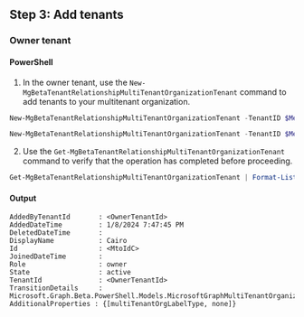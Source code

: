 ## Step 3: Add tenants

### Owner tenant

#### PowerShell

1. In the owner tenant, use the `New-MgBetaTenantRelationshipMultiTenantOrganizationTenant` command to add tenants to your multitenant organization.

```PowerShell
New-MgBetaTenantRelationshipMultiTenantOrganizationTenant -TenantID $MemberTenantID -DisplayName "Berlin" | Format-List

New-MgBetaTenantRelationshipMultiTenantOrganizationTenant -TenantID $MemberTenantID -DisplayName "Athens" | Format-List
```

2. Use the `Get-MgBetaTenantRelationshipMultiTenantOrganizationTenant` command to verify that the operation has completed before proceeding.

```PowerShell
Get-MgBetaTenantRelationshipMultiTenantOrganizationTenant | Format-List
```

#### Output

```
AddedByTenantId       : <OwnerTenantId>
AddedDateTime         : 1/8/2024 7:47:45 PM
DeletedDateTime       : 
DisplayName           : Cairo
Id                    : <MtoIdC>
JoinedDateTime        : 
Role                  : owner
State                 : active
TenantId              : <OwnerTenantId>
TransitionDetails     : Microsoft.Graph.Beta.PowerShell.Models.MicrosoftGraphMultiTenantOrganizationMemberTransitionDetails
AdditionalProperties : {[multiTenantOrgLabelType, none]}
```